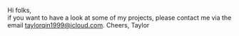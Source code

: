 Hi folks, <br>
if you want to have a look at some of my projects, please contact me via the email taylorqin1999@icloud.com. 
Cheers, Taylor
